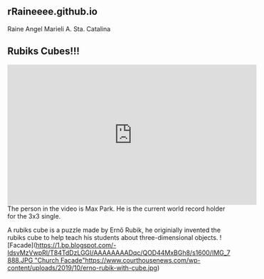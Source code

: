 ## rRaineeee.github.io
Raine Angel Marieli A. Sta. Catalina

## Rubiks Cubes!!!
<iframe width="560" height="315" src="https://www.youtube.com/embed/gh8HX4itF_w?si=6kXlshGcBggizwfh" title="YouTube video player" frameborder="0" allow="accelerometer; autoplay; clipboard-write; encrypted-media; gyroscope; picture-in-picture; web-share" allowfullscreen></iframe>
The person in the video is Max Park. He is the current world record holder for the 3x3 single. 

A rubiks cube is a puzzle made by Ernő Rubik, he originially invented the rubiks cube to help teach his students about three-dimensional objects. 
![Facade]([https://1.bp.blogspot.com/-
IdsvMzVwpRI/T84TdDzLGGI/AAAAAAAADqc/QOD44MxBGh8/s1600/IMG_7888.JPG "Church Facade"](https://www.courthousenews.com/wp-content/uploads/2019/10/erno-rubik-with-cube.jpg)https://www.courthousenews.com/wp-content/uploads/2019/10/erno-rubik-with-cube.jpg)

